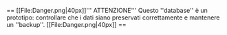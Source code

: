 <!-- MediaWiki:Forced-globalnotice -->

== [[File:Danger.png|40px]]''' ATTENZIONE''' Questo ''database'' è un prototipo: controllare che i dati siano preservati correttamente e mantenere un ''backup''. [[File:Danger.png|40px]] ==

